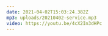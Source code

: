 ```yaml
---
date: 2021-04-02T15:03:24.382Z
mp3: uploads/20210402-service.mp3
video: https://youtu.be/4cX2In3dHPc
---
```


